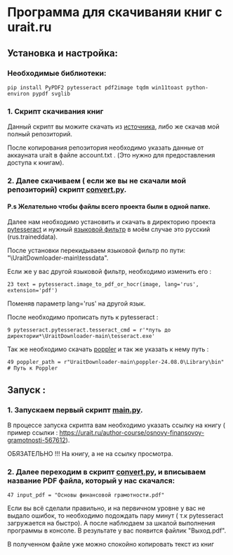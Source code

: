 # Программа для скачиваняи книг с urait.ru

## Установка и настройка:

### Необходимые библиотеки:
```
pip install PyPDF2 pytesseract pdf2image tqdm win11toast python-environ pypdf svglib
```

### 1. Скрипт скачивания книг
Данный скрипт вы можите скачать из [источника](https://github.com/SergeiPopov/UraitDownloader.git), либо же скачав мой полный репозиторий.

После копирования репозитория необходимо указать данные от аккауната urait в файле account.txt . (Это нужно для предоставления доступа к книгам).

### 2. Далее скачиваем ( если же вы не скачали мой репозиторий) скрипт [convert.py](/convert.py).

#### P.s Желательно чтобы файлы всего проекта были в одной папке.

Далее нам необходимо установить и скачать в директорию проекта [pytesseract](https://github.com/UB-Mannheim/tesseract/wiki?spm=a2ty_o01.29997173.0.0.2e3ac921xCpn4O)  и нужный [языковой фильтр](https://github.com/tesseract-ocr/tessdata.git) в моём случае это русский (rus.traineddata). 

После установки перекидываем языковой фильтр по пути:  "\UraitDownloader-main\tessdata".

Если же у вас другой языковой фильтр, необходимо изменить его :
```
23 text = pytesseract.image_to_pdf_or_hocr(image, lang='rus', extension='pdf')
```
Поменяв параметр lang='rus' на другой язык.

После необходимо прописать путь к pytesseract : 
```
9 pytesseract.pytesseract.tesseract_cmd = r'*путь до директории*\UraitDownloader-main\tesseract.exe'
```


Так же необходимо скачать [poppler](https://github.com/oschwartz10612/poppler-windows.git) и так же указать к нему путь :
```
49 poppler_path = r"UraitDownloader-main\poppler-24.08.0\Library\bin"  # Путь к Poppler
```

## Запуск :

### 1. Запускаем первый скрипт [main.py](/main.py).
В процессе запуска скрипта вам необходимо указать ссылку на книгу ( пример ссылки : https://urait.ru/author-course/osnovy-finansovoy-gramotnosti-567612). 

ОБЯЗАТЕЛЬНО !!! На книгу, а не на ссылку просмотра.

### 2. Далее переходим в скрипт [convert.py](/convert.py), и вписываем название PDF файла, который у нас скачался:

```
47 input_pdf = "Основы финансовой грамотности.pdf"  
```

Если вы всё сделали правильно, и на первичном уровне у вас не выдало ошибок, то необходимо подождать пару минут ( т.к pytesseract загружается на быстро). А после наблюдаем за шкалой выполнения программы в консоле. В результате у вас появится файлик "Выход.pdf".

В полученном файле уже можно спокойно копировать текст из книг
